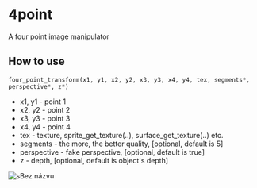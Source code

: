 # 4point
A four point image manipulator

## How to use
```four_point_transform(x1, y1, x2, y2, x3, y3, x4, y4, tex, segments*, perspective*, z*)```
- x1, y1 - point 1
- x2, y2 - point 2
- x3, y3 - point 3
- x4, y4 - point 4
- tex - texture, sprite_get_texture(..), surface_get_texture(..) etc.
- segments - the more, the better quality, [optional, default is 5]
- perspective - fake perspective, [optional, default is true]
- z - depth, [optional, default is object's depth]

![sBez názvu](https://user-images.githubusercontent.com/68820052/164703365-83053361-f832-4510-9318-b107d2d4b375.png)
